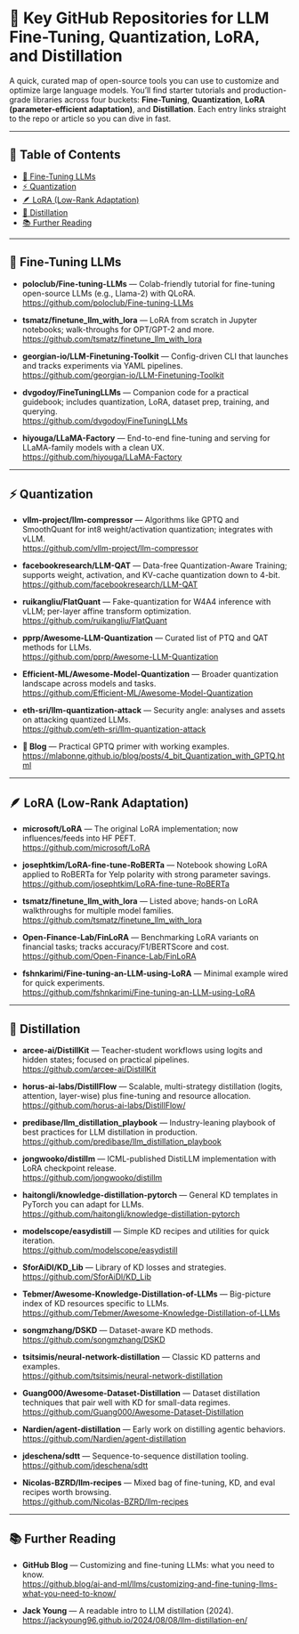 # 🔑 Key GitHub Repositories for LLM Fine-Tuning, Quantization, LoRA, and Distillation

A quick, curated map of open-source tools you can use to customize and optimize large language models. You’ll find starter tutorials and production-grade libraries across four buckets: **Fine-Tuning**, **Quantization**, **LoRA (parameter-efficient adaptation)**, and **Distillation**. Each entry links straight to the repo or article so you can dive in fast.

---

## 📑 Table of Contents
- [🎯 Fine-Tuning LLMs](#fine-tuning-llms)
- [⚡ Quantization](#quantization)
- [🪶 LoRA (Low-Rank Adaptation)](#lora-low-rank-adaptation)
- [🔄 Distillation](#distillation)
- [📚 Further Reading](#further-reading)

---

## 🎯 Fine-Tuning LLMs

- **poloclub/Fine-tuning-LLMs** — Colab-friendly tutorial for fine-tuning open-source LLMs (e.g., Llama-2) with QLoRA.  
  https://github.com/poloclub/Fine-tuning-LLMs

- **tsmatz/finetune_llm_with_lora** — LoRA from scratch in Jupyter notebooks; walk-throughs for OPT/GPT-2 and more.  
  https://github.com/tsmatz/finetune_llm_with_lora

- **georgian-io/LLM-Finetuning-Toolkit** — Config-driven CLI that launches and tracks experiments via YAML pipelines.  
  https://github.com/georgian-io/LLM-Finetuning-Toolkit

- **dvgodoy/FineTuningLLMs** — Companion code for a practical guidebook; includes quantization, LoRA, dataset prep, training, and querying.  
  https://github.com/dvgodoy/FineTuningLLMs

- **hiyouga/LLaMA-Factory** — End-to-end fine-tuning and serving for LLaMA-family models with a clean UX.  
  https://github.com/hiyouga/LLaMA-Factory

---

## ⚡ Quantization

- **vllm-project/llm-compressor** — Algorithms like GPTQ and SmoothQuant for int8 weight/activation quantization; integrates with vLLM.  
  https://github.com/vllm-project/llm-compressor

- **facebookresearch/LLM-QAT** — Data-free Quantization-Aware Training; supports weight, activation, and KV-cache quantization down to 4-bit.  
  https://github.com/facebookresearch/LLM-QAT

- **ruikangliu/FlatQuant** — Fake-quantization for W4A4 inference with vLLM; per-layer affine transform optimization.  
  https://github.com/ruikangliu/FlatQuant

- **pprp/Awesome-LLM-Quantization** — Curated list of PTQ and QAT methods for LLMs.  
  https://github.com/pprp/Awesome-LLM-Quantization

- **Efficient-ML/Awesome-Model-Quantization** — Broader quantization landscape across models and tasks.  
  https://github.com/Efficient-ML/Awesome-Model-Quantization

- **eth-sri/llm-quantization-attack** — Security angle: analyses and assets on attacking quantized LLMs.  
  https://github.com/eth-sri/llm-quantization-attack

- **📝 Blog** — Practical GPTQ primer with working examples.  
  https://mlabonne.github.io/blog/posts/4_bit_Quantization_with_GPTQ.html

---

## 🪶 LoRA (Low-Rank Adaptation)

- **microsoft/LoRA** — The original LoRA implementation; now influences/feeds into HF PEFT.  
  https://github.com/microsoft/LoRA

- **josephtkim/LoRA-fine-tune-RoBERTa** — Notebook showing LoRA applied to RoBERTa for Yelp polarity with strong parameter savings.  
  https://github.com/josephtkim/LoRA-fine-tune-RoBERTa

- **tsmatz/finetune_llm_with_lora** — Listed above; hands-on LoRA walkthroughs for multiple model families.  
  https://github.com/tsmatz/finetune_llm_with_lora

- **Open-Finance-Lab/FinLoRA** — Benchmarking LoRA variants on financial tasks; tracks accuracy/F1/BERTScore and cost.  
  https://github.com/Open-Finance-Lab/FinLoRA

- **fshnkarimi/Fine-tuning-an-LLM-using-LoRA** — Minimal example wired for quick experiments.  
  https://github.com/fshnkarimi/Fine-tuning-an-LLM-using-LoRA

---

## 🔄 Distillation

- **arcee-ai/DistillKit** — Teacher-student workflows using logits and hidden states; focused on practical pipelines.  
  https://github.com/arcee-ai/DistillKit

- **horus-ai-labs/DistillFlow** — Scalable, multi-strategy distillation (logits, attention, layer-wise) plus fine-tuning and resource allocation.  
  https://github.com/horus-ai-labs/DistillFlow/

- **predibase/llm_distillation_playbook** — Industry-leaning playbook of best practices for LLM distillation in production.  
  https://github.com/predibase/llm_distillation_playbook

- **jongwooko/distillm** — ICML-published DistiLLM implementation with LoRA checkpoint release.  
  https://github.com/jongwooko/distillm

- **haitongli/knowledge-distillation-pytorch** — General KD templates in PyTorch you can adapt for LLMs.  
  https://github.com/haitongli/knowledge-distillation-pytorch

- **modelscope/easydistill** — Simple KD recipes and utilities for quick iteration.  
  https://github.com/modelscope/easydistill

- **SforAiDl/KD_Lib** — Library of KD losses and strategies.  
  https://github.com/SforAiDl/KD_Lib

- **Tebmer/Awesome-Knowledge-Distillation-of-LLMs** — Big-picture index of KD resources specific to LLMs.  
  https://github.com/Tebmer/Awesome-Knowledge-Distillation-of-LLMs

- **songmzhang/DSKD** — Dataset-aware KD methods.  
  https://github.com/songmzhang/DSKD

- **tsitsimis/neural-network-distillation** — Classic KD patterns and examples.  
  https://github.com/tsitsimis/neural-network-distillation

- **Guang000/Awesome-Dataset-Distillation** — Dataset distillation techniques that pair well with KD for small-data regimes.  
  https://github.com/Guang000/Awesome-Dataset-Distillation

- **Nardien/agent-distillation** — Early work on distilling agentic behaviors.  
  https://github.com/Nardien/agent-distillation

- **jdeschena/sdtt** — Sequence-to-sequence distillation tooling.  
  https://github.com/jdeschena/sdtt

- **Nicolas-BZRD/llm-recipes** — Mixed bag of fine-tuning, KD, and eval recipes worth browsing.  
  https://github.com/Nicolas-BZRD/llm-recipes


---

## 📚 Further Reading

- **GitHub Blog** — Customizing and fine-tuning LLMs: what you need to know.  
  https://github.blog/ai-and-ml/llms/customizing-and-fine-tuning-llms-what-you-need-to-know/

- **Jack Young** — A readable intro to LLM distillation (2024).  
  https://jackyoung96.github.io/2024/08/08/llm-distillation-en/
